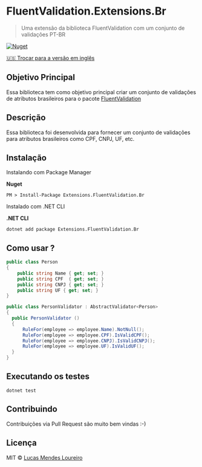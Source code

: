 
# FluentValidation.Extensions.Br
> Uma extensão da biblioteca FluentValidation com um conjunto de validações PT-BR

[![Nuget](http://img.shields.io/nuget/v/Extensions.FluentValidation.Br.svg?maxAge=10800)](https://www.nuget.org/packages/Extensions.FluentValidation.Br/)

[🇺🇸 Trocar para a versão em inglês](./README.md)

## Objetivo Principal
Essa biblioteca tem como objetivo principal criar um conjunto de validações de atributos brasileiros para o pacote [FluentValidation](https://github.com/JeremySkinner/FluentValidation)

## Descrição
Essa biblioteca foi desenvolvida para fornecer um conjunto de validações para atributos brasileiros como CPF, CNPJ, UF, etc.

## Instalação 
Instalando com Package Manager

**Nuget**

```
PM > Install-Package Extensions.FluentValidation.Br
```

Instalado com .NET CLI

**.NET CLI**

```
dotnet add package Extensions.FluentValidation.Br
```

## Como usar ?
```csharp
public class Person
{
    public string Name { get; set; }
    public string CPF  { get; set; }
    public string CNPJ { get; set; }
    public string UF { get; set; }
}

public class PersonValidator : AbstractValidator<Person>
{
  public PersonValidator ()
  {
      RuleFor(employee => employee.Name).NotNull();
      RuleFor(employee => employee.CPF).IsValidCPF();
      RuleFor(employee => employee.CNPJ).IsValidCNPJ();
      RuleFor(employee => employee.UF).IsValidUF();
  }
}
```

## Executando os testes
```
dotnet test
```

## Contribuindo
Contribuições via Pull Request são muito bem vindas :-)

## Licença
MIT © [Lucas Mendes Loureiro](http://github.com/lucasmendesl)
